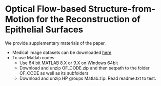 # Optical Flow-based Structure-from-Motion for the Reconstruction of Epithelial Surfaces
We provide supplementary materials of the paper.
* Medical image datasets can be downloaded [here](https://drive.google.com/file/d/1PwFT9ONd073lT_OxjflIqy-42rX0eaLy/view?usp=sharing)
* To use Matlab codes: 
  - Use 64 bit MATLAB 8.X or 9.X on Windows 64bit
  - Download and unzip OF_CODE.zip and then setpath to the folder OF_CODE as well as its subfolders
  - Download and unzip HP groups Matlab.zip. Read readme.txt to test.
